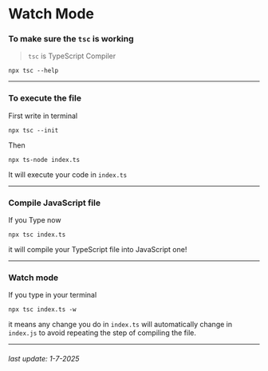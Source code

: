 # Watch Mode
### To make sure the `tsc` is working
> `tsc` is TypeScript Compiler
```
npx tsc --help
```
***
### To execute the file
First write in terminal
```
npx tsc --init
```
Then
```
npx ts-node index.ts
```
It will execute your code in `index.ts`
***
### Compile JavaScript file
If you Type now
```
npx tsc index.ts
```
it will compile your TypeScript file into JavaScript one!
***
### Watch mode
If you type in your terminal
```
npx tsc index.ts -w
```
it means any change you do in `index.ts` will automatically change in `index.js` to avoid repeating the step of compiling the file.
***
###### last update: 1-7-2025